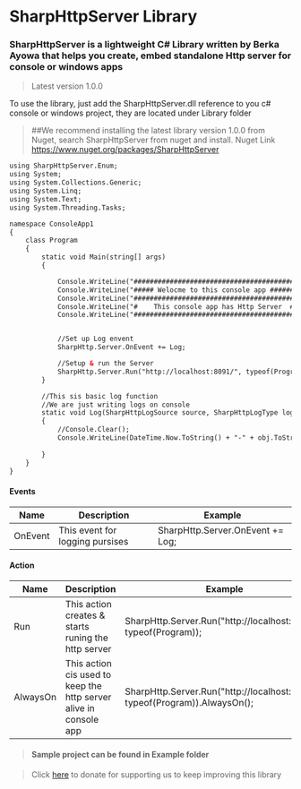 # SharpHttpServer Library
### SharpHttpServer is a lightweight C# Library written by Berka Ayowa that helps you create, embed standalone Http server for console or windows apps

>Latest version 1.0.0

To use the library, just  add the SharpHttpServer.dll reference to you c# console or windows project, they are located under Library folder
>##We recommend installing the latest library version 1.0.0 from Nuget, search SharpHttpServer from nuget and install.
>Nuget Link https://www.nuget.org/packages/SharpHttpServer


```html
using SharpHttpServer.Enum;
using System;
using System.Collections.Generic;
using System.Linq;
using System.Text;
using System.Threading.Tasks;

namespace ConsoleApp1
{
    class Program
    {
        static void Main(string[] args)
        {

            Console.WriteLine("########################################");
            Console.WriteLine("##### Welocme to this console app ######");
            Console.WriteLine("########################################");
            Console.WriteLine("#    This console app has Http Server  #");
            Console.WriteLine("########################################");


            //Set up Log envent
            SharpHttp.Server.OnEvent += Log;

            //Setup & run the Server 
            SharpHttp.Server.Run("http://localhost:8091/", typeof(Program)).AlwaysOn();
        }

        //This sis basic log function 
        //We are just writing logs on console
        static void Log(SharpHttpLogSource source, SharpHttpLogType logType, object obj)
        {
            //Console.Clear();
            Console.WriteLine(DateTime.Now.ToString() + "-" + obj.ToString());
            
        }
    }
}

```

#### Events
| Name | Description | Example | 
| --- | --- | --- |
| OnEvent | This event for logging pursises| SharpHttp.Server.OnEvent += Log;

#### Action
| Name | Description | Example | 
| --- | --- | --- |
| Run | This action creates & starts runing the http server| SharpHttp.Server.Run("http://localhost:8091/", typeof(Program));
| AlwaysOn | This action cis used to keep the http server alive in console app | SharpHttp.Server.Run("http://localhost:8091/", typeof(Program)).AlwaysOn();

>#### Sample project can be found in Example folder

>Click [here](https://www.paypal.com/donate/?hosted_button_id=3EUXREY22UMGQ) to donate for supporting us to keep improving this library  
